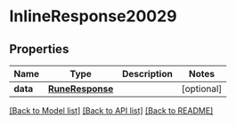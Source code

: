 # InlineResponse20029

## Properties
Name | Type | Description | Notes
------------ | ------------- | ------------- | -------------
**data** | [**RuneResponse**](RuneResponse.md) |  | [optional] 

[[Back to Model list]](../README.md#documentation-for-models) [[Back to API list]](../README.md#documentation-for-api-endpoints) [[Back to README]](../README.md)

